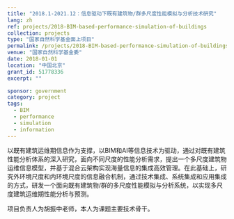 ```yaml
---
title: "2018.1-2021.12：信息驱动下既有建筑物/群多尺度性能模拟与分析技术研究"
lang: zh
ref: projects/2018-BIM-based-performance-simulation-of-buildings
collection: projects
type: "国家自然科学基金面上项目"
permalink: /projects/2018-BIM-based-performance-simulation-of-buildings
venue: "国家自然科学基金委"
date: 2018-01-01
location: "中国北京"
grant_id: 51778336
excerpt: ""

sponsor: government
category: project
tags: 
  - BIM
  - performance
  - simulation
  - information
---
```


以既有建筑运维期信息作为支撑，以BIM和AI等信息技术为驱动，通过对既有建筑性能分析体系的深入研究，面向不同尺度的性能分析需求，提出一个多尺度建筑物运维信息模型，并基于混合云架构实现海量信息的集成高效管理。在此基础上，研究外环境尺度和内环境尺度的信息融合机制，通过技术集成、系统集成和应用集成的方式，研发一个面向既有建筑物/群的多尺度性能模拟与分析系统，以实现多尺度建筑运维期性能分析与预测。

 项目负责人为胡振中老师，本人为课题主要技术骨干。